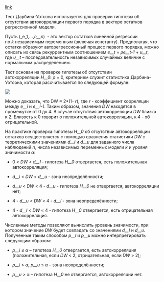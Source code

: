 [link](https://help.fsight.ru/ru/mergedProjects/lib/05_statistics/uimodelling_durbinw.htm)

Тест Дарбина-Уотсона используется для проверки гипотезы об отсутствии автокорреляции первого порядка в векторе остатков регрессионной модели.

Пусть (_e_1,…,_e__n_)  - это вектор остатков линейной регрессии по _k_ независимым переменным (включая константу). Предполагая, что остатки образуют авторегрессионный процесс первого порядка, можно описать их связь рекуррентным соотношением _e__t_ = _ρe__t-1_ + _υ__t_, где _υ__t_ – последовательность независимых случайных величин с нормальным распределением.

Тест основан на проверке гипотезы об отсутствии автокорреляции _H__0_: _ρ_ = 0, критерием служит статистика Дарбина-Уотсона, которая рассчитывается по следующей формуле:

![](https://help.fsight.ru/ru/mergedProjects/lib/img/darbinw_1.gif)

Можно доказать, что DW ≈ 2*(1- _r_), где _r_ - коэффициент корреляции между _e__i_ и _e__i-1_. Таким образом, значения _DW_ находятся в промежутке от 0 до 4. В случае отсутствия автокорреляции _DW_ близка к 2. Близость к 0 говорит о положительной автокорреляции, к 4 - об отрицательной.

На практике проверка гипотезы _H__0_ об отсутствии автокорреляции остатков осуществляется с помощью сравнения статистики _DW_ с теоретическими значениями _d__l_ и _d__u_ для заданного числа наблюдений _n_, числа независимых переменных модели _k_ и уровня значимости _α_:

- 0 < _DW_ < _d__l_ - гипотеза _H__0_ отвергается, есть положительная автокорреляция;
    
- _d__l_ < _DW_ < _d__u_ - зона неопределённости;
    
- _d__u_ < _DW_ < 4 - _d__u_ - гипотеза _H__0_ не отвергается, автокорреляции нет;
    
- 4 - _d__u_ < _DW_ < 4 - _d__l_ - зона неопределённости;
    
- 4 - _d__l_ < _DW_ < 4 - гипотеза _H__0_ отвергается, есть отрицательная автокорреляция.
    

Численные методы позволяют вычислить уровень значимости, при котором значение _DW_ будет совпадать со значениями _d__l_ и _d__u_. Полученные таким способом _p__l_ и _p__u_ можно интерпретировать следующим образом:

- _p__l_ ≤ _α_ – гипотеза _H__0_ отвергается, есть автокорреляция (положительная, если _DW_ < 2, отрицательная, если _DW_ > 2);
    
- _p__l_ > _α_, _p__u_ ≤ _α_ – зона неопределённости;
    
- _p__u_ > α – гипотеза _H__0_ не отвергается, автокорреляции нет.